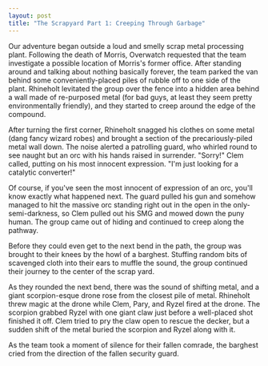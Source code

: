 ```yaml
---
layout: post
title: "The Scrapyard Part 1: Creeping Through Garbage"
---
```


Our adventure began outside a loud and smelly scrap metal processing plant. Following the
death of Morris, Overwatch requested that the team investigate a possible location of
Morris's former office. After standing around and talking about nothing basically forever,
the team parked the van behind some conveniently-placed piles of rubble off to one side
of the plant. Rhineholt levitated the group over the fence into a hidden area behind a wall
made of re-purposed metal (for bad guys, at least they seem pretty environmentally
friendly), and they started to creep around the edge of the compound.

After turning the first corner, Rhineholt snagged his clothes on some metal (dang fancy
wizard robes) and brought a section of the precariously-piled metal wall down. The noise
alerted a patrolling guard, who whirled round to see naught but an orc with his hands raised
in surrender. "Sorry!" Clem called, putting on his most innocent expression. "I'm just
looking for a catalytic converter!"

Of course, if you've seen the most innocent of expression of an orc, you'll know exactly
what happened next. The guard pulled his gun and somehow managed to hit the massive orc
standing right out in the open in the only-semi-darkness, so Clem pulled out his SMG and
mowed down the puny human. The group came out of hiding and continued to creep along the
pathway.

Before they could even get to the next bend in the path, the group was brought to their
knees by the howl of a barghest. Stuffing random bits of scavenged cloth into their ears to
muffle the sound, the group continued their journey to the center of the scrap yard.

As they rounded the next bend, there was the sound of shifting metal, and a giant scorpion-esque
drone rose from the closest pile of metal. Rhineholt threw magic at the drone while Clem, Pary,
and Ryzel fired at the drone. The scorpion grabbed Ryzel with one giant claw just before a
well-placed shot finished it off. Clem tried to pry the claw open to rescue the decker, but
a sudden shift of the metal buried the scorpion and Ryzel along with it.

As the team took a moment of silence for their fallen comrade, the barghest cried from the
direction of the fallen security guard.
